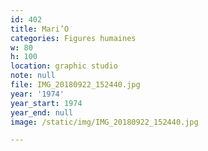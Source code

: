 ```yaml
---
id: 402
title: Mari’O
categories: Figures humaines
w: 80
h: 100
location: graphic studio
note: null
file: IMG_20180922_152440.jpg
year: '1974'
year_start: 1974
year_end: null
image: /static/img/IMG_20180922_152440.jpg

---
```

